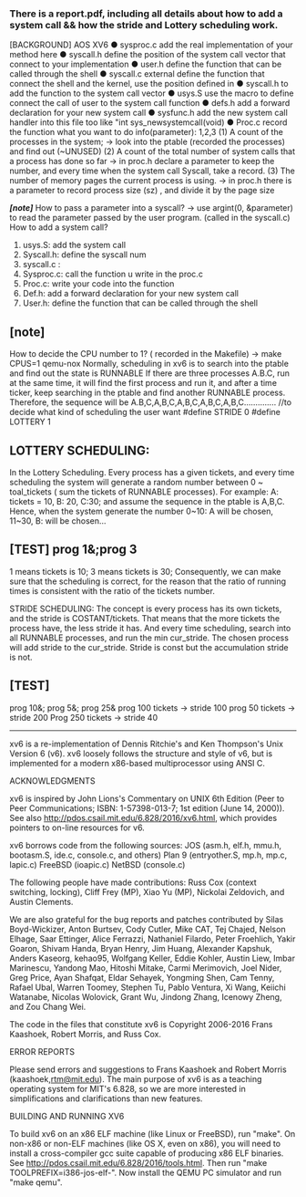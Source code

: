 ### There is a report.pdf, including all details about how to add a system call && how the stride and Lottery scheduling work. 

[BACKGROUND]
AOS XV6
● sysproc.c add the real implementation of your method here
● syscall.h define the position of the system call vector that connect to your
  implementation
● user.h define the function that can be called through the shell
● syscall.c external define the function that connect the shell and the kernel, use the
   position defined in
● syscall.h to add the function to the system call vector
● usys.S use the macro to define connect the call of user to the system call function
● defs.h add a forward declaration for your new system call
● sysfunc.h add the new system call handler into this file too like "int
  sys_newsystemcall(void)
● Proc.c record the function what you want to do
info(parameter): 1,2,3
(1) A count of the processes in the system;
    -> look into the ptable (recorded the processes) and find out (~UNUSED)
(2) A count of the total number of system calls that a process has done so far
    -> in proc.h declare a parameter to keep the number, and every time when the system call
        Syscall, take a record.
(3) The number of memory pages the current process is using.
    -> in proc.h there is a parameter to record process size (sz) , and divide it by the page size

***[note]***
How to pass a parameter into a syscall?
-> use argint(0, &parameter) to read the parameter passed by the user program.
(called in the syscall.c)
How to add a system call?
1. usys.S: add the system call
2. Syscall.h: define the syscall num
3. syscall.c :
4. Sysproc.c: call the function u write in the proc.c
5. Proc.c: write your code into the function
6. Def.h: add a forward declaration for your new system call
7. User.h: define the function that can be called through the shell

## [note]
How to decide the CPU number to 1? ( recorded in the Makefile)
-> make CPUS=1 qemu-nox
Normally, scheduling in xv6 is to search into the ptable and find out the state is RUNNABLE
If there are three processes A.B.C, run at the same time, it will find the first process and run it,
and after a time ticker, keep searching in the ptable and find another RUNNABLE process.
Therefore, the sequence will be A.B,C,A,B,C,A,B,C,A,B,C,A,B,C…………..
//to decide what kind of scheduling the user want
#define STRIDE 0
#define LOTTERY 1
## LOTTERY SCHEDULING:
In the Lottery Scheduling. Every process has a given tickets, and every time scheduling the
system will generate a random number between 0 ~ toal_tickets ( sum the tickets of
RUNNABLE processes).
For example:
A: tickets = 10, B: 20, C:30; and assume the sequence in the ptable is A,B,C.
Hence, when the system generate the number 0~10: A will be chosen, 11~30, B: will be
chosen...
## [TEST] prog 1&;prog 3
1 means tickets is 10;
3 means tickets is 30;
Consequently, we can make sure that the scheduling is correct, for the reason that the ratio of
running times is consistent with the ratio of the tickets number.

STRIDE SCHEDULING:
The concept is every process has its own tickets, and the stride is COSTANT/tickets. That
means that the more tickets the process have, the less stride it has. And every time scheduling,
search into all RUNNABLE processes, and run the min cur_stride. The chosen process will add
stride to the cur_stride.
Stride is const but the accumulation stride is not.
## [TEST]
prog 10&; prog 5&; prog 25&
prog 100 tickets -> stride 100
prog 50 tickets -> stride 200
Prog 250 tickets -> stride 40

----------------------------------------------------------------------------------------------------------
xv6 is a re-implementation of Dennis Ritchie's and Ken Thompson's Unix
Version 6 (v6).  xv6 loosely follows the structure and style of v6,
but is implemented for a modern x86-based multiprocessor using ANSI C.

ACKNOWLEDGMENTS

xv6 is inspired by John Lions's Commentary on UNIX 6th Edition (Peer
to Peer Communications; ISBN: 1-57398-013-7; 1st edition (June 14,
2000)). See also http://pdos.csail.mit.edu/6.828/2016/xv6.html, which
provides pointers to on-line resources for v6.

xv6 borrows code from the following sources:
    JOS (asm.h, elf.h, mmu.h, bootasm.S, ide.c, console.c, and others)
    Plan 9 (entryother.S, mp.h, mp.c, lapic.c)
    FreeBSD (ioapic.c)
    NetBSD (console.c)

The following people have made contributions: Russ Cox (context switching,
locking), Cliff Frey (MP), Xiao Yu (MP), Nickolai Zeldovich, and Austin
Clements.

We are also grateful for the bug reports and patches contributed by Silas
Boyd-Wickizer, Anton Burtsev, Cody Cutler, Mike CAT, Tej Chajed, Nelson Elhage,
Saar Ettinger, Alice Ferrazzi, Nathaniel Filardo, Peter Froehlich, Yakir Goaron,
Shivam Handa, Bryan Henry, Jim Huang, Alexander Kapshuk, Anders Kaseorg,
kehao95, Wolfgang Keller, Eddie Kohler, Austin Liew, Imbar Marinescu, Yandong
Mao, Hitoshi Mitake, Carmi Merimovich, Joel Nider, Greg Price, Ayan Shafqat,
Eldar Sehayek, Yongming Shen, Cam Tenny, Rafael Ubal, Warren Toomey, Stephen Tu,
Pablo Ventura, Xi Wang, Keiichi Watanabe, Nicolas Wolovick, Grant Wu, Jindong
Zhang, Icenowy Zheng, and Zou Chang Wei.

The code in the files that constitute xv6 is
Copyright 2006-2016 Frans Kaashoek, Robert Morris, and Russ Cox.

ERROR REPORTS

Please send errors and suggestions to Frans Kaashoek and Robert Morris
(kaashoek,rtm@mit.edu). The main purpose of xv6 is as a teaching
operating system for MIT's 6.828, so we are more interested in
simplifications and clarifications than new features.

BUILDING AND RUNNING XV6

To build xv6 on an x86 ELF machine (like Linux or FreeBSD), run
"make". On non-x86 or non-ELF machines (like OS X, even on x86), you
will need to install a cross-compiler gcc suite capable of producing
x86 ELF binaries. See http://pdos.csail.mit.edu/6.828/2016/tools.html.
Then run "make TOOLPREFIX=i386-jos-elf-". Now install the QEMU PC
simulator and run "make qemu".
